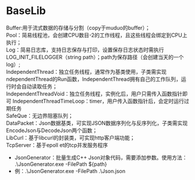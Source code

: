 # BaseLib
Buffer:用于流式数据的存储与分割（copy于muduo的buffer）；  
Pool：简易线程池，会创建CPU数目-2的工作线程，且这些线程会绑定到CPU上执行；  
Log：简易日志库，支持日志保存与打印，设置保存日志状态时需执行LOG_INIT_FILELOGGER（string path）；path为保存路径（会创建当天的一个log）;  
IndependentThread：独立任务线程，通常作为基类使用，子类需实现ndependentThread的Run函数，IndependentThread拥有自己的工作队列，运行时会自动读取任务；  
IndependentThreadVoid：独立任务线程，实例化后，用户只需传入函数指针即可
IndependentThreadTimeLoop：timer，用户传入函数指针后，会定时运行过期任务  
SafeQue：无边界阻塞队列；  
DataPacket：Json数据基类，可实现JSON数据序列化与反序列化，子类需实现EncodeJson与DecodeJson两个函数；  
LibCurl：基于libcurl的封装类，可实现http客户端功能；  
TcpServer：基于epoll et的tcp并发服务程序

- JsonGenerator：批量生成C++ Json对象代码，需要添加参数。使用方法： .\JsonGenerator.exe -FilePath ${path}
- 例：.\JsonGenerator.exe -FilePath .\Json.json
